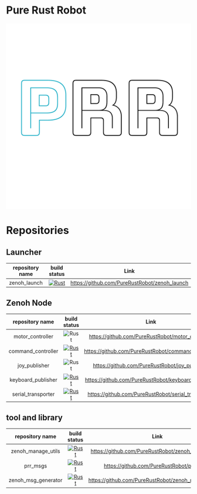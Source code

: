 # Pure Rust Robot
![picture](https://github.com/PureRustRobot/.github/blob/main/prr.png)

# Repositories

## Launcher
|repository name|build status|Link|
|:--:|:--:|:--:|
|zenoh_launch|[![Rust](https://github.com/PureRustRobot/zenoh_launch/actions/workflows/rust.yml/badge.svg)](https://github.com/PureRustRobot/zenoh_launch/actions/workflows/rust.yml)|https://github.com/PureRustRobot/zenoh_launch|


## Zenoh Node
|repository name|build status|Link|
|:--:|:--:|:--:|
|motor_controller|![Rust](https://github.com/PureRustRobot/motor_controller/actions/workflows/rust.yml/badge.svg)|https://github.com/PureRustRobot/motor_controller|
|command_controller|[![Rust](https://github.com/PureRustRobot/command_controller/actions/workflows/rust.yml/badge.svg)](https://github.com/PureRustRobot/command_controller/actions/workflows/rust.yml)|https://github.com/PureRustRobot/command_controller|
|joy_publisher|![Rust](https://github.com/PureRustRobot/joy_publisher/actions/workflows/rust.yml/badge.svg)|https://github.com/PureRustRobot/joy_publisher|
|keyboard_publisher|[![Rust](https://github.com/PureRustRobot/keyboard_publisher/actions/workflows/rust.yml/badge.svg)](https://github.com/PureRustRobot/keyboard_publisher/actions/workflows/rust.yml)|https://github.com/PureRustRobot/keyboard_publisher|
|serial_transporter|[![Rust](https://github.com/PureRustRobot/serial_transporter/actions/workflows/rust.yml/badge.svg)](https://github.com/PureRustRobot/serial_transporter/actions/workflows/rust.yml)|https://github.com/PureRustRobot/serial_transporter|

## tool and library
|repository name|build status|Link|
|:--:|:--:|:--:|
|zenoh_manage_utils|[![Rust](https://github.com/PureRustRobot/zenoh_manage_utils/actions/workflows/rust.yml/badge.svg)](https://github.com/PureRustRobot/zenoh_manage_utils/actions/workflows/rust.yml)|https://github.com/PureRustRobot/zenoh_manage_utils|
|prr_msgs|[![Rust](https://github.com/PureRustRobot/prr_msgs/actions/workflows/rust.yml/badge.svg)](https://github.com/PureRustRobot/prr_msgs/actions/workflows/rust.yml)|https://github.com/PureRustRobot/prr_msgs|
|zenoh_msg_generator|[![Rust](https://github.com/PureRustRobot/zenoh_msg_generator/actions/workflows/rust.yml/badge.svg)](https://github.com/PureRustRobot/zenoh_msg_generator/actions/workflows/rust.yml)|https://github.com/PureRustRobot/zenoh_msg_generator|
